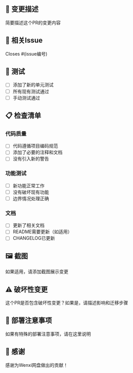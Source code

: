 ## 📝 变更描述

简要描述这个PR的变更内容

## 🔗 相关Issue

Closes #(issue编号)

## 🧪 测试

- [ ] 添加了新的单元测试
- [ ] 所有现有测试通过
- [ ] 手动测试通过

## 📋 检查清单

### 代码质量
- [ ] 代码遵循项目编码规范
- [ ] 添加了必要的注释和文档
- [ ] 没有引入新的警告

### 功能测试
- [ ] 新功能正常工作
- [ ] 没有破坏现有功能
- [ ] 边界情况处理正确

### 文档
- [ ] 更新了相关文档
- [ ] README需要更新（如适用）
- [ ] CHANGELOG已更新

## 🖼️ 截图

如果适用，请添加截图展示变更

## ⚠️ 破坏性变更

这个PR是否包含破坏性变更？如果是，请描述影响和迁移步骤

## 🚀 部署注意事项

如果有特殊的部署注意事项，请在这里说明

## 🙏 感谢

感谢为Wenxi网盘做出的贡献！